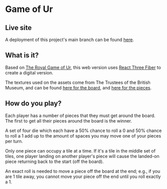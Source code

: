 # Game of Ur

## Live site

A deployment of this project's main branch can be found [here](https://game-of-ur.vercel.app/).

## What is it?

Based on [The Royal Game of Ur](https://en.wikipedia.org/wiki/Royal_Game_of_Ur), this web version uses [React Three Fiber](https://github.com/pmndrs/react-three-fiber) to create a digital version.

The textures used on the assets come from The Trustees of the British Museum, and can be found [here for the board](https://www.britishmuseum.org/collection/image/1613361042), and [here for the pieces](https://www.britishmuseum.org/collection/image/311475001).

## How do you play?

Each player has a number of pieces that they must get around the board. The first to get all their pieces around the board is the winner.

A set of four die which each have a 50% chance to roll a 0 and 50% chance to roll a 1 add up to the amount of spaces you may move one of your pieces per turn.

Only one piece can occupy a tile at a time. If it's a tile in the middle set of tiles, one player landing on another player's piece will cause the landed-on piece returning back to the start (off the board).

An exact roll is needed to move a piece off the board at the end; e.g., if you are 1 tile away, you cannot move your piece off the end until you roll exactly a 1.

